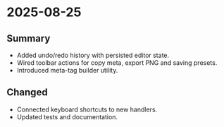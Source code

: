 # 2025-08-25

## Summary
- Added undo/redo history with persisted editor state.
- Wired toolbar actions for copy meta, export PNG and saving presets.
- Introduced meta-tag builder utility.

## Changed
- Connected keyboard shortcuts to new handlers.
- Updated tests and documentation.
